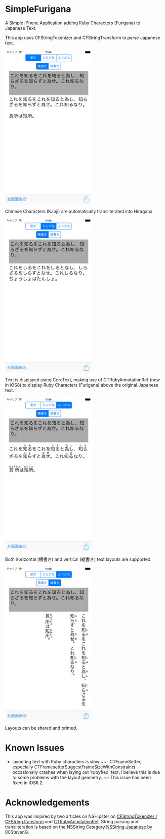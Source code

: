 SimpleFurigana
==============

A Simple iPhone Application adding Ruby Characters (Furigana) to Japanese Text.

This app uses CFStringTokenizer and CFStringTransform to parse Japanese text.

<img src="https://github.com/shinjukunian/SimpleFurigana/blob/gh-pages/kanjiinput.png" height="500px" align="middle" />

Chinese Characters (Kanji) are automatically transliterated into Hiragana.

<img src="https://github.com/shinjukunian/SimpleFurigana/blob/gh-pages/hiraganaonly.png" height="500px" align="middle" />

Text is displayed using CoreText, making use of CTRubyAnnotationRef (new in iOS8) to display Ruby Characters (Furigana) above the original Japanese text. 

<img src="https://github.com/shinjukunian/SimpleFurigana/blob/gh-pages/horizontal.png" height="500px" align="middle" />

Both horizontal (横書き) and vertical (縦書き) text layouts are supported. 

<img src="https://github.com/shinjukunian/SimpleFurigana/blob/gh-pages/vertical.png" height="500px" align="middle" />

Layouts can be shared and printed.

Known Issues
============
- layouting text with Ruby characters is slow
~~- CTFrameSetter, especially CTFramesetterSuggestFrameSizeWithConstraints occasionally crashes when laying out 'rubyfied' text. I believe this is due to some problems with the layout geometry. ~~ This issue has been fixed in iOS8.2. 

Acknowledgements
================
This app was inspired by two articles on NSHipster on [CFStringTokenizer / CFStringTransform](http://nshipster.com/cfstringtransform/) and [CTRubyAnnotationRef](http://nshipster.com/ios8/).
String parsing and transliteration is based on the NSString Category [NSString-Japanese](https://github.com/00StevenG/NSString-Japanese) by 00StevenG.
